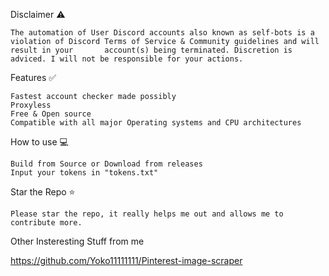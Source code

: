 Disclaimer ⚠️

    The automation of User Discord accounts also known as self-bots is a violation of Discord Terms of Service & Community guidelines and will result in your       account(s) being terminated. Discretion is adviced. I will not be responsible for your actions.

Features ✅

    Fastest account checker made possibly
    Proxyless
    Free & Open source
    Compatible with all major Operating systems and CPU architectures

How to use 💻

    Build from Source or Download from releases
    Input your tokens in "tokens.txt"

Star the Repo ⭐

    Please star the repo, it really helps me out and allows me to contribute more.
  
Other Insteresting Stuff from me

  https://github.com/Yoko11111111/Pinterest-image-scraper
